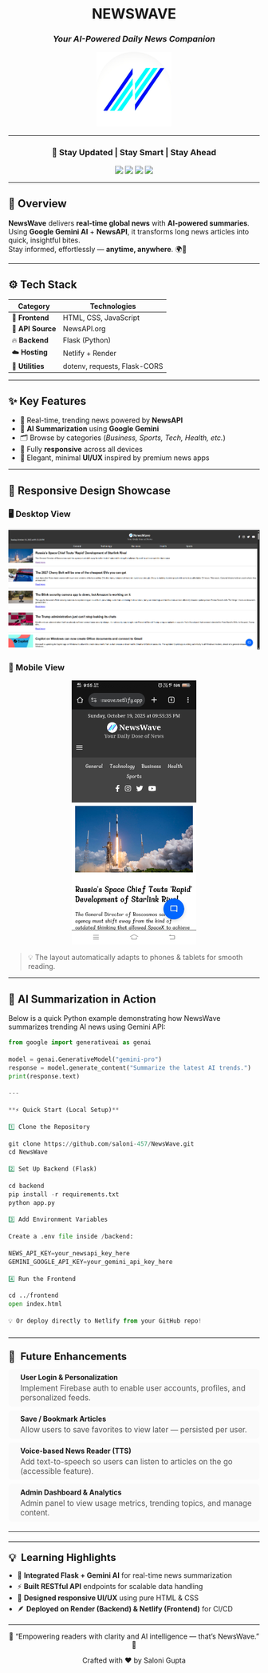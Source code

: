 <!-- 🌊 NEWSWAVE - Modern README Design -->

<div align="center">

# **NEWSWAVE**
### _Your AI-Powered Daily News Companion_

<p align="center">
  <img src="https://github.com/saloni-457/NewsWave/blob/main/logo.png" alt="NewsWave Logo" width="150px">
</p>

---

### 📰 **Stay Updated | Stay Smart | Stay Ahead**

<p align="center">
  <img src="https://img.shields.io/badge/Frontend%20Live%20🟢-Netlify-blue?style=for-the-badge&logo=netlify">
  <img src="https://img.shields.io/badge/Backend%20Live%20🟣-Render-purple?style=for-the-badge&logo=render">
  <img src="https://img.shields.io/badge/Made%20With-Python%20%7C%20Flask-blue?style=for-the-badge&logo=python">
  <img src="https://img.shields.io/badge/Powered%20By-Google%20Gemini%20AI-orange?style=for-the-badge&logo=google">
</p>


---

</div>

## 💫 **Overview**

**NewsWave** delivers **real-time global news** with **AI-powered summaries**.  
Using **Google Gemini AI** + **NewsAPI**, it transforms long news articles into quick, insightful bites.  
Stay informed, effortlessly — **anytime, anywhere**. 🌍🧠

---

## ⚙️ **Tech Stack**

<div align="center">

| Category | Technologies |
|-----------|---------------|
| 🎨 **Frontend** | HTML, CSS, JavaScript |
| 📰 **API Source** | NewsAPI.org |
| 🔥 **Backend** | Flask (Python) |
| ☁️ **Hosting** | Netlify + Render |
| 🧰 **Utilities** | dotenv, requests, Flask-CORS |

</div>

---

## ✨ **Key Features**

- 📰 Real-time, trending news powered by **NewsAPI**
- 🤖 **AI Summarization** using **Google Gemini**
- 🗂️ Browse by categories (*Business, Sports, Tech, Health, etc.*)
- 📱 Fully **responsive** across all devices
- 🎨 Elegant, minimal **UI/UX** inspired by premium news apps

---

## 📱 **Responsive Design Showcase**

### 🖥️ Desktop View
<p align="center">
  <img src="https://github.com/saloni-457/NewsWave/blob/main/desktop_newswave.png" alt="Desktop View" width="650px">
</p>

### 📲 Mobile View
<p align="center">
  <img src="https://github.com/saloni-457/NewsWave/blob/main/mobile_newswave.png" alt="Mobile View" width="250px">
</p>

> 💡 The layout automatically adapts to phones & tablets for smooth reading.

---

## 🧠 **AI Summarization in Action**

Below is a quick Python example demonstrating how NewsWave summarizes trending AI news using Gemini API:

```python
from google import generativeai as genai

model = genai.GenerativeModel("gemini-pro")
response = model.generate_content("Summarize the latest AI trends.")
print(response.text)

---

**⚡ Quick Start (Local Setup)**

1️⃣ Clone the Repository

git clone https://github.com/saloni-457/NewsWave.git
cd NewsWave

2️⃣ Set Up Backend (Flask)

cd backend
pip install -r requirements.txt
python app.py

3️⃣ Add Environment Variables

Create a .env file inside /backend:

NEWS_API_KEY=your_newsapi_key_here
GEMINI_GOOGLE_API_KEY=your_gemini_api_key_here

4️⃣ Run the Frontend

cd ../frontend
open index.html

💡 Or deploy directly to Netlify from your GitHub repo!

```


<div style="max-width:900px;margin:20px auto;font-family: -apple-system, BlinkMacSystemFont, 'Segoe UI', Roboto, 'Helvetica Neue', Arial;">
  <hr style="border:0;border-top:1px solid #e6e6e6;margin:24px 0;">
  
  <section aria-labelledby="future-enhancements" style="margin-bottom:20px;">
    <h2 id="future-enhancements" style="display:flex;align-items:center;gap:10px;font-size:1.25rem;margin:0 0 12px;">
      <span style="font-size:1.35rem">🌈</span>
      <span style="font-weight:700">Future Enhancements</span>
    </h2>


<ul style="list-style:none;padding:0;margin:8px 0 0;display:grid;gap:8px;">
  <li style="display:flex;align-items:flex-start;gap:12px;padding:8px 12px;border-radius:8px;background:#fafafa;">
    <span style="font-size:1.15rem;margin-top:2px"></span>
    <div>
      <strong>User Login & Personalization</strong>
      <div style="color:#555;font-size:0.95rem;margin-top:4px;">Implement Firebase auth to enable user accounts, profiles, and personalized feeds.</div>
    </div>
  </li>

  <li style="display:flex;align-items:flex-start;gap:12px;padding:8px 12px;border-radius:8px;background:#fafafa;">
    <span style="font-size:1.15rem;margin-top:2px"></span>
    <div>
      <strong>Save / Bookmark Articles</strong>
      <div style="color:#555;font-size:0.95rem;margin-top:4px;">Allow users to save favorites to view later — persisted per user.</div>
    </div>
  </li>

  <li style="display:flex;align-items:flex-start;gap:12px;padding:8px 12px;border-radius:8px;background:#fafafa;">
    <span style="font-size:1.15rem;margin-top:2px"></span>
    <div>
      <strong>Voice-based News Reader (TTS)</strong>
      <div style="color:#555;font-size:0.95rem;margin-top:4px;">Add text-to-speech so users can listen to articles on the go (accessible feature).</div>
    </div>
  </li>

  <li style="display:flex;align-items:flex-start;gap:12px;padding:8px 12px;border-radius:8px;background:#fafafa;">
    <span style="font-size:1.15rem;margin-top:2px"></span>
    <div>
      <strong>Admin Dashboard & Analytics</strong>
      <div style="color:#555;font-size:0.95rem;margin-top:4px;">Admin panel to view usage metrics, trending topics, and manage content.</div>
    </div>
  </li>
</ul>
  </section>


---


  <hr style="border:0;border-top:1px solid #e6e6e6;margin:18px 0;">

  <section aria-labelledby="learning-highlights">
    <h2 id="learning-highlights" style="display:flex;align-items:center;gap:10px;font-size:1.25rem;margin:0 0 12px;">
      <span style="font-size:1.35rem">💡</span>
      <span style="font-weight:700">Learning Highlights</span>
    </h2>

  <ul style="margin:8px 0 0;padding-left:18px;color:#222;line-height:1.6;">
      <li>🧩 <strong>Integrated Flask + Gemini AI</strong> for real-time news summarization</li>
      <li>⚡ <strong>Built RESTful API</strong> endpoints for scalable data handling</li>
      <li>🎨 <strong>Designed responsive UI/UX</strong> using pure HTML & CSS</li>
      <li>🪶 <strong>Deployed on Render (Backend) & Netlify (Frontend)</strong> for CI/CD</li>
    </ul>
  </section>
</div>


---


<div align="center">
<p> 🌟 “Empowering readers with clarity and AI intelligence — that’s NewsWave.” 🌊 <p>
<p> Crafted with ❤️ by Saloni Gupta </p>
</div>


